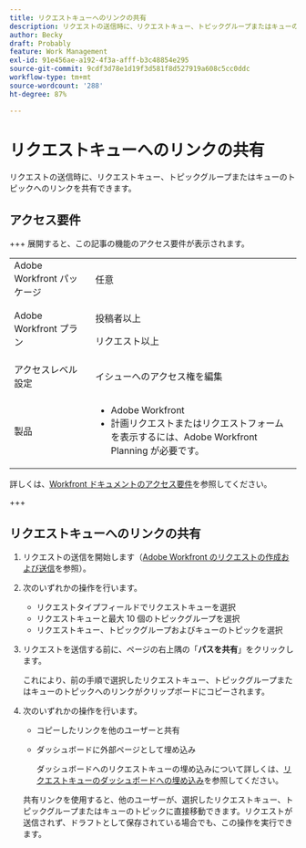 ```yaml
---
title: リクエストキューへのリンクの共有
description: リクエストの送信時に、リクエストキュー、トピックグループまたはキューのトピックへのリンクを共有できます。
author: Becky
draft: Probably
feature: Work Management
exl-id: 91e456ae-a192-4f3a-afff-b3c48854e295
source-git-commit: 9cdf3d78e1d19f3d581f8d527919a608c5cc0ddc
workflow-type: tm+mt
source-wordcount: '288'
ht-degree: 87%

---
```


# リクエストキューへのリンクの共有

<!--
<p data-mc-conditions="QuicksilverOrClassic.Draft mode">(NOTE: article conditioned for QS only - hard code when linking it from classic, if needed)</p>
-->

リクエストの送信時に、リクエストキュー、トピックグループまたはキューのトピックへのリンクを共有できます。

## アクセス要件

+++ 展開すると、この記事の機能のアクセス要件が表示されます。

<table style="table-layout:auto"> 
 <col> 
 <col> 
 <tbody> 
  <tr> 
   <td role="rowheader">Adobe Workfront パッケージ</td> 
   <td> <p>任意 </p> </td> 
  </tr> 
  <tr> 
   <td role="rowheader">Adobe Workfront プラン</td> 
   <td> <p>投稿者以上</p>
   <p>リクエスト以上</p>
    </td> 
  </tr> 
  <tr> 
   <td role="rowheader">アクセスレベル設定</td> 
   <td> <p>イシューへのアクセス権を編集</p>  </td> 
  </tr> 
  <tr> 
   <td role="rowheader"> 製品</td> 
   <td> <ul><li>Adobe Workfront</li><li>計画リクエストまたはリクエストフォームを表示するには、Adobe Workfront Planning が必要です。</td> 
  </tr> 
 </tbody> 
</table>

詳しくは、[Workfront ドキュメントのアクセス要件](/help/quicksilver/administration-and-setup/add-users/access-levels-and-object-permissions/access-level-requirements-in-documentation.md)を参照してください。

+++

## リクエストキューへのリンクの共有

1. リクエストの送信を開始します（[Adobe Workfront のリクエストの作成および送信](../../../manage-work/requests/create-requests/create-submit-requests.md)を参照）。
1. 次のいずれかの操作を行います。

   * リクエストタイプフィールドでリクエストキューを選択
   * リクエストキューと最大 10 個のトピックグループを選択
   * リクエストキュー、トピックグループおよびキューのトピックを選択

1. リクエストを送信する前に、ページの右上隅の「**パスを共有**」をクリックします。

   これにより、前の手順で選択したリクエストキュー、トピックグループまたはキューのトピックへのリンクがクリップボードにコピーされます。

   <!--
   <p data-mc-conditions="QuicksilverOrClassic.Draft mode">(NOTE: does this step stay accurate?) </p>
   -->

1. 次のいずれかの操作を行います。

   * コピーしたリンクを他のユーザーと共有
   * ダッシュボードに外部ページとして埋め込み

     ダッシュボードへのリクエストキューの埋め込みについて詳しくは、[リクエストキューのダッシュボードへの埋め込み](../../../reports-and-dashboards/dashboards/creating-and-managing-dashboards/embed-request-queue-dashboard.md)を参照してください。

   共有リンクを使用すると、他のユーザーが、選択したリクエストキュー、トピックグループまたはキューのトピックに直接移動できます。リクエストが送信されず、ドラフトとして保存されている場合でも、この操作を実行できます。
